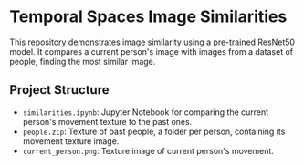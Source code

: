 # Temporal Spaces Image Similarities

This repository demonstrates image similarity using a pre-trained ResNet50 model. It compares a current person's image with images from a dataset of people, finding the most similar image.

## Project Structure

- `similarities.ipynb`: Jupyter Notebook for comparing the current person's movement texture to the past ones.
- `people.zip`: Texture of past people, a folder per person, containing its movement texture image.
- `current_person.png`: Texture image of current person's movement.
